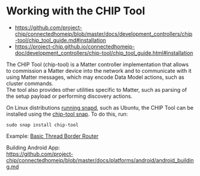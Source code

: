 # Working with the CHIP Tool
+ https://github.com/project-chip/connectedhomeip/blob/master/docs/development_controllers/chip-tool/chip_tool_guide.md#installation  
+ https://project-chip.github.io/connectedhomeip-doc/development_controllers/chip-tool/chip_tool_guide.html#installation  
  
The CHIP Tool (chip-tool) is a Matter controller implementation that allows to commission a Matter device into the network and to communicate with it using Matter messages, which may encode Data Model actions, such as cluster commands.  
The tool also provides other utilities specific to Matter, such as parsing of the setup payload or performing discovery actions.  
  
On Linux distributions [running snapd](https://snapcraft.io/docs/installing-snapd), such as Ubuntu, the CHIP Tool can be installed using the [chip-tool snap](https://snapcraft.io/chip-tool). To do this, run:  
~~~
sudo snap install chip-tool
~~~
  
Example: [Basic Thread Border Router](../basic_thread_border_router.md)  
  
Building Android App:  
https://github.com/project-chip/connectedhomeip/blob/master/docs/platforms/android/android_building.md  
  